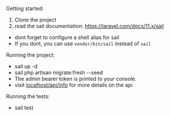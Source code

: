 Getting started:
1. Clone the project
1. read the sail documentation: https://laravel.com/docs/11.x/sail

- dont forget to configure a shell alias for sail
- If you dont, you can use `vendor/bin/sail` instead of `sail`

Running the project:
- sail up -d
- sail php artisan migrate:fresh --seed
- The admin bearer token is printed to your console.
- visit [localhost/api/info](http://localhost/api/info) for more details on the api

Running the tests:
- sail test
